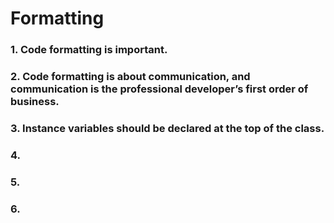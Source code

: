 # Formatting
### 1. Code formatting is important.
### 2. Code formatting is about communication, and communication is the professional developer’s first order of business.
### 3. Instance variables should be declared at the top of the class.
### 4. 
### 5. 
### 6.
